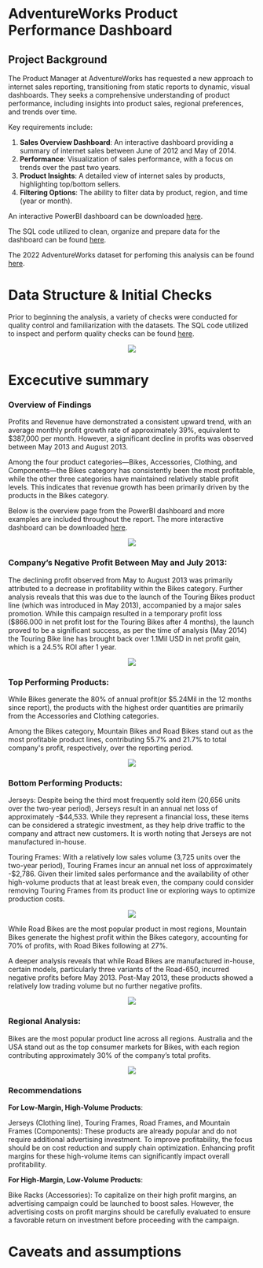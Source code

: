 # AdventureWorks Product Performance Dashboard
## Project Background

The Product Manager at AdventureWorks has requested a new approach to internet sales reporting, transitioning from static reports to dynamic, visual dashboards. They seeks a comprehensive understanding of product performance, including insights into product sales, regional preferences, and trends over time.

Key requirements include:

1. **Sales Overview Dashboard**: An interactive dashboard providing a summary of internet sales between June of 2012 and May of 2014.
2. **Performance**: Visualization of sales performance, with a focus on trends over the past two years.
3. **Product Insights**: A detailed view of internet sales by products, highlighting top/bottom sellers.
4. **Filtering Options**: The ability to filter data by product, region, and time (year or month).

An interactive PowerBI dashboard can be downloaded [here]().

The SQL code utilized to clean, organize and prepare data for the dashboard can be found [here](https://github.com/QuinnNgo97/Project-AdventureWorks-Sales-Performance/blob/51f055ad11856f4aa0e4d5948b10530b33932f65/AdventureWorks%20Products%20Analysis.sql).

The 2022 AdventureWorks dataset for perfoming this analysis can be found [here](https://learn.microsoft.com/en-us/sql/samples/adventureworks-install-configure?view=sql-server-ver16&tabs=ssms).

# Data Structure & Initial Checks

Prior to beginning the analysis, a variety of checks were conducted for quality control and familiarization with the datasets. The SQL code utilized to inspect and perform quality checks can be found [here](https://github.com/QuinnNgo97/Project-AdventureWorks-Sales-Performance/blob/51f055ad11856f4aa0e4d5948b10530b33932f65/AdventureWorks%20Products%20Analysis.sql).

<div align="center">
  <img src="https://github.com/QuinnNgo97/githubtest/blob/e7f16b72fcbbbdf6ef68a6471e66e417ae3d7926/data%20structure.png">
</div>

# Excecutive summary

### Overview of Findings

Profits and Revenue have demonstrated a consistent upward trend, with an average monthly profit growth rate of approximately 39%, equivalent to $387,000 per month. However, a significant decline in profits was observed between May 2013 and August 2013.

Among the four product categories—Bikes, Accessories, Clothing, and Components—the Bikes category has consistently been the most profitable, while the other three categories have maintained relatively stable profit levels. This indicates that revenue growth has been primarily driven by the products in the Bikes category.

Below is the overview page from the PowerBI dashboard and more examples are included throughout the report. The more interactive dashboard can be downloaded [here]().

<div align="center">
  <img src="https://github.com/QuinnNgo97/githubtest/blob/0418302e16b89f38ac60c6aa29909a4b1d674db2/AWOVERVIEW.png">
</div>

### Company’s Negative Profit Between May and July 2013:

The declining profit observed from May to August 2013 was primarily attributed to a decrease in profitability within the Bikes category. Further analysis reveals that this was due to the launch of the Touring Bikes product line (which was introduced in May 2013), accompanied by a major sales promotion. While this campaign resulted in a temporary profit loss ($866.000 in net profit lost for the Touring Bikes after 4 months), the launch proved to be a significant success, as per the time of analysis (May 2014) the Touring Bike line has brought back over 1.1Mil USD in net profit gain, which is a 24.5% ROI after 1 year. 

<div align="center">
  <img src="https://github.com/QuinnNgo97/githubtest/blob/0418302e16b89f38ac60c6aa29909a4b1d674db2/AWprofit.png">
</div>

### Top Performing Products:

While Bikes generate the 80% of annual profit(or $5.24Mil in the 12 months since report), the products with the highest order quantities are primarily from the Accessories and Clothing categories.

Among the Bikes category, Mountain Bikes and Road Bikes stand out as the most profitable product lines, contributing 55.7% and 21.7% to total company's profit, respectively, over the reporting period.

<div align="center">
  <img src="https://github.com/QuinnNgo97/githubtest/blob/0418302e16b89f38ac60c6aa29909a4b1d674db2/AWProduct1.png">
</div>

### Bottom Performing Products:

Jerseys: Despite being the third most frequently sold item (20,656 units over the two-year period), Jerseys result in an annual net loss of approximately -$44,533. While they represent a financial loss, these items can be considered a strategic investment, as they help drive traffic to the company and attract new customers. It is worth noting that Jerseys are not manufactured in-house.

Touring Frames: With a relatively low sales volume (3,725 units over the two-year period), Touring Frames incur an annual net loss of approximately -$2,786. Given their limited sales performance and the availability of other high-volume products that at least break even, the company could consider removing Touring Frames from its product line or exploring ways to optimize production costs.

<div align="center">
  <img src="https://github.com/QuinnNgo97/githubtest/blob/0418302e16b89f38ac60c6aa29909a4b1d674db2/AWprofit2.png">
</div>

While Road Bikes are the most popular product in most regions, Mountain Bikes generate the highest profit within the Bikes category, accounting for 70% of profits, with Road Bikes following at 27%.

A deeper analysis reveals that while Road Bikes are manufactured in-house, certain models, particularly three variants of the Road-650, incurred negative profits before May 2013. Post-May 2013, these products showed a relatively low trading volume but no further negative profits.

<div align="center">
  <img src="https://github.com/QuinnNgo97/githubtest/blob/0418302e16b89f38ac60c6aa29909a4b1d674db2/AWquick%20notes.png">
</div>

### Regional Analysis:

Bikes are the most popular product line across all regions. Australia and the USA stand out as the top consumer markets for Bikes, with each region contributing approximately 30% of the company’s total profits.

<div align="center">
  <img src="https://github.com/QuinnNgo97/githubtest/blob/0418302e16b89f38ac60c6aa29909a4b1d674db2/AWRegion.png">
</div>

### Recommendations

**For Low-Margin, High-Volume Products**:

Jerseys (Clothing line), Touring Frames, Road Frames, and Mountain Frames (Components): These products are already popular and do not require additional advertising investment. To improve profitability, the focus should be on cost reduction and supply chain optimization. Enhancing profit margins for these high-volume items can significantly impact overall profitability.

**For High-Margin, Low-Volume Products**:

Bike Racks (Accessories): To capitalize on their high profit margins, an advertising campaign could be launched to boost sales. However, the advertising costs on profit margins should be carefully evaluated to ensure a favorable return on investment before proceeding with the campaign.

# Caveats and assumptions

